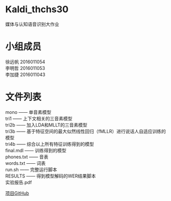 # Kaldi_thchs30
媒体与认知语音识别大作业  
# 小组成员
徐远帆 2016011054  
李明哲 2016011053  
李加捷 2016011043  
# 文件列表
mono  ——  单音素模型  
tri1  ——  上下文相关的三音素模型  
tri2b ——  加入LDA和MLLT的三音素模型  
tri3b ——  基于特征空间的最大似然线性回归（fMLLR）进行说话人自适应训练的模型  
tri4b ——  综合以上所有特征训练得到的模型  
final.mdl  ——  训练得到的模型  
phones.txt ——  音表  
words.txt  ——  词表  
run.sh —— 完整运行脚本  
RESULTS —— 得到模型解码的WER结果脚本  
实验报告.pdf  

[项目GitHub](https://github.com/MysticCode/Kaldi_thchs30)


